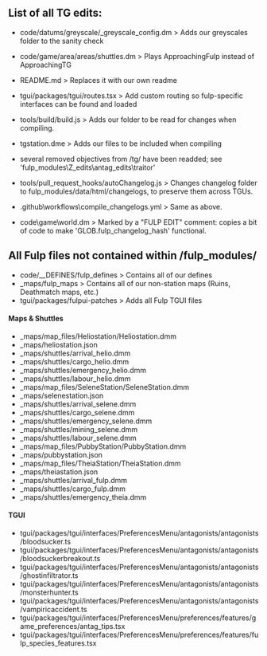 ## List of all TG edits:

- code/datums/greyscale/_greyscale_config.dm > Adds our greyscales folder to the sanity check

- code/game/area/areas/shuttles.dm > Plays ApproachingFulp instead of ApproachingTG

- README.md > Replaces it with our own readme

- tgui/packages/tgui/routes.tsx > Add custom routing so fulp-specific interfaces can be found and loaded

- tools/build/build.js > Adds our folder to be read for changes when compiling.

- tgstation.dme > Adds our files to be included when compiling

- several removed objectives from /tg/ have been readded; see 'fulp_modules\Z_edits\antag_edits\traitor'

- tools/pull_request_hooks/autoChangelog.js > Changes changelog folder to fulp_modules/data/html/changelogs, to preserve them across TGUs.

- .github\workflows\compile_changelogs.yml > Same as above.

- code\game\world.dm > Marked by a "FULP EDIT" comment: copies a bit of code to make 'GLOB.fulp_changelog_hash' functional.
## All Fulp files not contained within /fulp_modules/

- code/__DEFINES/fulp_defines > Contains all of our defines
- _maps/fulp_maps > Contains all of our non-station maps (Ruins, Deathmatch maps, etc.)
- tgui/packages/fulpui-patches > Adds all Fulp TGUI files

#### Maps & Shuttles
- _maps/map_files/Heliostation/Heliostation.dmm
- _maps/heliostation.json
- _maps/shuttles/arrival_helio.dmm
- _maps/shuttles/cargo_helio.dmm
- _maps/shuttles/emergency_helio.dmm
- _maps/shuttles/labour_helio.dmm
- _maps/map_files/SeleneStation/SeleneStation.dmm
- _maps/selenestation.json
- _maps/shuttles/arrival_selene.dmm
- _maps/shuttles/cargo_selene.dmm
- _maps/shuttles/emergency_selene.dmm
- _maps/shuttles/mining_selene.dmm
- _maps/shuttles/labour_selene.dmm
- _maps/map_files/PubbyStation/PubbyStation.dmm
- _maps/pubbystation.json
- _maps/map_files/TheiaStation/TheiaStation.dmm
- _maps/theiastation.json
- _maps/shuttles/arrival_fulp.dmm
- _maps/shuttles/cargo_fulp.dmm
- _maps/shuttles/emergency_theia.dmm

#### TGUI
- tgui/packages/tgui/interfaces/PreferencesMenu/antagonists/antagonists/bloodsucker.ts
- tgui/packages/tgui/interfaces/PreferencesMenu/antagonists/antagonists/bloodsuckerbreakout.ts
- tgui/packages/tgui/interfaces/PreferencesMenu/antagonists/antagonists/ghostinfiltrator.ts
- tgui/packages/tgui/interfaces/PreferencesMenu/antagonists/antagonists/monsterhunter.ts
- tgui/packages/tgui/interfaces/PreferencesMenu/antagonists/antagonists/vampiricaccident.ts
- tgui/packages/tgui/interfaces/PreferencesMenu/preferences/features/game_preferences/antag_tips.tsx
- tgui/packages/tgui/interfaces/PreferencesMenu/preferences/features/fulp_species_features.tsx
